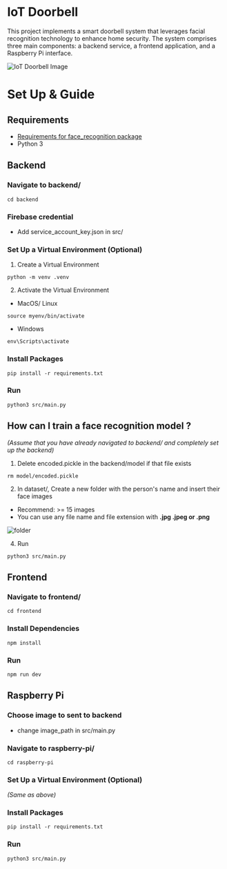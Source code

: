 # IoT Doorbell

This project implements a smart doorbell system that leverages facial recognition technology to enhance home security.
The system comprises three main components: a backend service, a frontend application, and a Raspberry Pi interface.

![IoT Doorbell Image](https://i.ibb.co/0tZYvbW/iot.png)

# Set Up & Guide

## Requirements
- [Requirements for face_recognition package](https://github.com/ageitgey/face_recognition)
- Python 3

## Backend

### Navigate to backend/
```
cd backend
```

### Firebase credential
- Add service_account_key.json in src/

### Set Up a Virtual Environment (Optional)
1. Create a Virtual Environment
```
python -m venv .venv
```
2. Activate the Virtual Environment
  - MacOS/ Linux
```
source myenv/bin/activate
```
  - Windows
```
env\Scripts\activate
```
### Install Packages
```
pip install -r requirements.txt
```
### Run
```
python3 src/main.py
```
## How can I train a face recognition model ?
*(Assume that you have already navigated to backend/ and completely set up the backend)*
1. Delete encoded.pickle in the backend/model if that file exists
```
rm model/encoded.pickle
```
2. In dataset/, Create a new folder with the person's name and insert their face images
- Recommend: >= 15 images
- You can use any file name and file extension with **.jpg .jpeg or .png**

![folder](https://i.ibb.co/mCr2N66/Screenshot-2567-10-04-at-17-24-15.png)

4. Run
```
python3 src/main.py
``` 

## Frontend

### Navigate to frontend/
```
cd frontend
```
### Install Dependencies
```
npm install
```
### Run
```
npm run dev
```

## Raspberry Pi

### Choose image to sent to backend
- change image_path in src/main.py

### Navigate to raspberry-pi/
```
cd raspberry-pi
```

### Set Up a Virtual Environment (Optional)
*(Same as above)*

### Install Packages
```
pip install -r requirements.txt
```

### Run
```
python3 src/main.py
```
